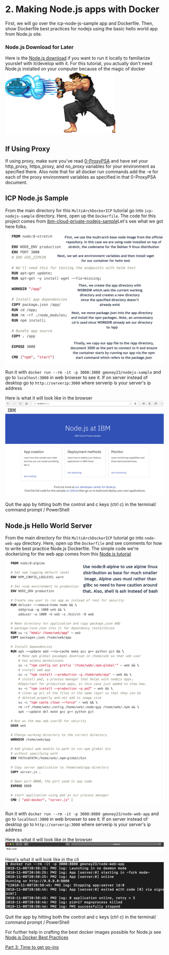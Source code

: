 # 2. Making Node.js apps with Docker
First, we will go over the icp-node-js-sample app and Dockerfile. Then, show Dockerfile best practices for nodejs using the basic hello world app from Node.js site.

### Node.js Download for Later
Here is the [Node.js download](https://nodejs.org/en/) if you want to run it locally to familiarize yourslef with it/develop with it. For this tutorial, you actually don't need Node.js installed on your computer because of the magic of docker ![Docker ryu](../images/docker-ryu.png)

## If Using Proxy
If using proxy, make sure you've read [0-ProxyPSA](0-ProxyPSA) and have set your http_proxy, https_proxy, and no_proxy variables for your environment as specified there. Also note that for all docker run commands add the -e for each of the proxy environment variables as specified in that 0-ProxyPSA document.


## ICP Node.js Sample
From the main directory for this `MultiArchDockerICP` tutorial go into `icp-nodejs-sample` directory. Here, open up the `Dockerfile`. The code for this project comes from [ibm-cloud-private-nodejs-sample](https://github.com/ibm-developer/icp-nodejs-sample)Let's see what we got here folks.

![Node.js-icp-sample-Docker](../images/icp-nodejs-sample-Dockerfile.png)

Run it with `docker run --rm -it -p 3000:3000 gmoney23/nodejs-sample` and go to `localhost:3000` in web browser to see it. If on server instead of desktop go to `http://serverip:3000` where serverip is your server's ip address

Here is what it will look like in the browser ![node-web-output](../images/icp-nodejs-sample.PNG)

Quit the app by hitting both the control and c keys (ctrl c) in the terminal/ command prompt / PowerShell

## Node.js Hello World Server
From the main directory for this `MultiArchDockerICP` tutorial go into `node-web-app` directory. Here, open up the `Dockerfile` and see comments for how to write best practice Node.js Dockerfile. The simple code we're dockerizing for the web app comes from this [Node.js tutorial](https://nodejs.org/en/docs/guides/nodejs-docker-webapp/)

![Node.js-web-app-Docker](../images/node-web-app-Dockerfile.png)

Run it with `docker run --rm -it -p 3000:8080 gmoney23/node-web-app` and go to `localhost:3000` in web browser to see it. If on server instead of desktop go to `http://serverip:3000` where serverip is your server's ip address

Here is what it will look like in the browser ![node-web-output](../images/node-web-browser.png)

Here's what it will look like in the cli ![node-web-cli](../images/node-web-cli.png)

Quit the app by hitting both the control and c keys (ctrl c) in the terminal/ command prompt / PowerShell

For further help in crafting the best docker images possible for Node.js see [Node.js Docker Best Practices](https://github.com/nodejs/docker-node/blob/master/docs/BestPractices.md)

[Part 3: Time to get go-ing](3-Best-Practice-go.md)
